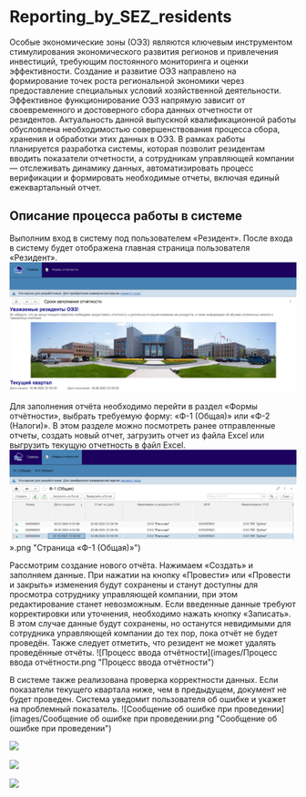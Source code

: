 # Reporting_by_SEZ_residents
Особые экономические зоны (ОЭЗ) являются ключевым инструментом стимулирования экономического развития регионов и привлечения инвестиций, требующим постоянного мониторинга и оценки эффективности. Создание и развитие ОЭЗ направлено на формирование точек роста региональной экономики через предоставление специальных условий хозяйственной деятельности. Эффективное функционирование ОЭЗ напрямую зависит от своевременного и достоверного сбора данных отчетности от резидентов. Актуальность данной выпускной квалификационной работы обусловлена необходимостью совершенствования процесса сбора, хранения и обработки этих данных в ОЭЗ.
В рамках работы планируется разработка системы, которая позволит резидентам вводить показатели отчетности, а сотрудникам управляющей компании — отслеживать динамику данных, автоматизировать процесс верификации и формировать необходимые отчеты, включая единый ежеквартальный отчет.

## Описание процесса работы в системе 
Выполним вход в систему под пользователем «Резидент». После входа в систему будет отображена главная страница пользователя «Резидент».
![Главная](images/главная.png "Главная страница")

Для заполнения отчёта необходимо перейти в раздел «Формы отчётности», выбрать требуемую форму: «Ф-1 (Общая)» или «Ф-2 (Налоги)». В этом разделе можно посмотреть ранее отправленные отчеты, создать новый отчет, загрузить отчет из файла Excel или выгрузить текущую отчетность в файл Excel.
![Страница_Ф1_Общая](images/Страница_Ф1_Общая.png)».png "Страница «Ф-1 (Общая)»")

Рассмотрим создание нового отчёта. Нажимаем «Создать» и заполняем данные. При нажатии на кнопку «Провести» или «Провести и закрыть» изменения будут сохранены и станут доступны для просмотра сотруднику управляющей компании, при этом редактирование станет невозможным. Если введенные данные требуют корректировки или уточнения, необходимо нажать кнопку «Записать». В этом случае данные будут сохранены, но останутся невидимыми для сотрудника управляющей компании до тех пор, пока отчёт не будет проведён. Также следует отметить, что резидент не может удалять проведённые отчёты.
![Процесс ввода отчётности](images/Процесс ввода отчётности.png "Процесс ввода отчётности")

В системе также реализована проверка корректности данных. Если показатели текущего квартала ниже, чем в предыдущем, документ не будет проведен. Система уведомит пользователя об ошибке и укажет на проблемный показатель.
![Сообщение об ошибке при проведении](images/Сообщение об ошибке при проведении.png "Сообщение об ошибке при проведении")


![](images/.png "")

![](images/.png "")


![](images/.png "")
